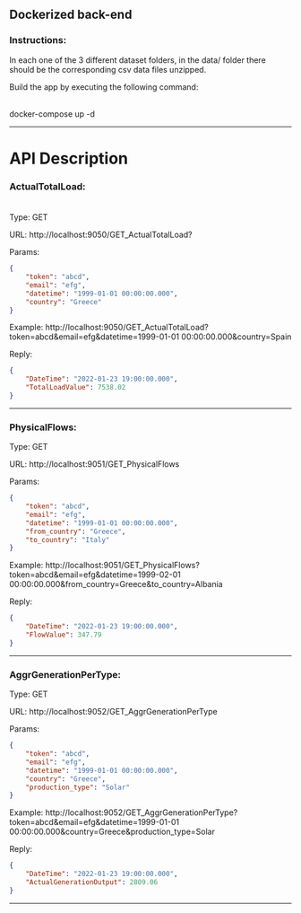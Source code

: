 ## Dockerized back-end
### Instructions:

In each one of the 3 different dataset folders, in the data/ folder there should be the corresponding csv data files unzipped.

Build the app by executing the following command: <br /><br />

docker-compose up -d 

---------------------------------------------------------------------------

# API Description

### ActualTotalLoad: <br /><br />

Type: GET

URL: http://localhost:9050/GET_ActualTotalLoad?

Params: 
```json
{
	"token": "abcd",
	"email": "efg",
	"datetime": "1999-01-01 00:00:00.000", 
	"country": "Greece" 
}
```

Example: http://localhost:9050/GET_ActualTotalLoad?token=abcd&email=efg&datetime=1999-01-01 00:00:00.000&country=Spain

Reply:
```json 
{    
	"DateTime": "2022-01-23 19:00:00.000",   
	"TotalLoadValue": 7538.02
}
```

---------------------------------------------------------------------------

### PhysicalFlows:

Type: GET

URL: http://localhost:9051/GET_PhysicalFlows

Params: 
```json
{
	"token": "abcd",
	"email": "efg",
	"datetime": "1999-01-01 00:00:00.000", 
	"from_country": "Greece", 
	"to_country": "Italy"
}
```

Example: http://localhost:9051/GET_PhysicalFlows?token=abcd&email=efg&datetime=1999-02-01 00:00:00.000&from_country=Greece&to_country=Albania

Reply: 
```json 
{    
	"DateTime": "2022-01-23 19:00:00.000",   	
	"FlowValue": 347.79
}
```

---------------------------------------------------------------------------

### AggrGenerationPerType:

Type: GET

URL: http://localhost:9052/GET_AggrGenerationPerType

Params: 
```json
{
	"token": "abcd",
	"email": "efg",
	"datetime": "1999-01-01 00:00:00.000", 
	"country": "Greece", 
	"production_type": "Solar"
}
```

Example: http://localhost:9052/GET_AggrGenerationPerType?token=abcd&email=efg&datetime=1999-01-01 00:00:00.000&country=Greece&production_type=Solar

Reply: 
```json 
{    
	"DateTime": "2022-01-23 19:00:00.000",   	
	"ActualGenerationOutput": 2809.06
}
```

---------------------------------------------------------------------------
